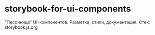 # storybook-for-ui-components
"Песочница" UI-компонентов. Разметка, стили, документация. Стек: storybook.js.org
